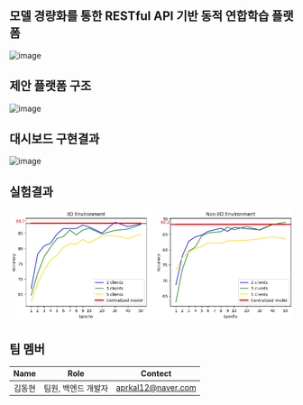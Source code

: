 ## 모델 경량화를 통한 RESTful API 기반 동적 연합학습 플랫폼
![image]()

## 제안 플랫폼 구조
![image](dashboard)

## 대시보드 구현결과
![image](dashboard)

## 실험결과
![image](https://github.com/aprkal12/fedlearn/blob/master/output.png?raw=true)


## 팀 멤버
| Name | Role | Contect |   
|:---:|:---:|:---:|   
|김동현| 팀원, 백엔드 개발자 | aprkal12@naver.com |
